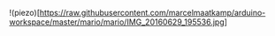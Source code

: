 !(piezo)[https://raw.githubusercontent.com/marcelmaatkamp/arduino-workspace/master/mario/mario/IMG_20160629_195536.jpg]
